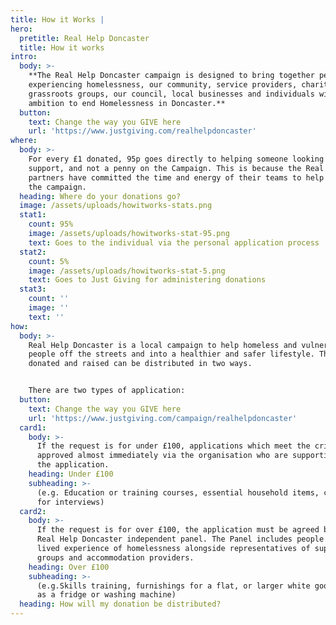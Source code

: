 ```yaml
---
title: How it Works |
hero:
  pretitle: Real Help Doncaster
  title: How it works
intro:
  body: >-
    **The Real Help Doncaster campaign is designed to bring together people
    experiencing homelessness, our community, service providers, charities,
    grassroots groups, our council, local businesses and individuals with the
    ambition to end Homelessness in Doncaster.**
  button:
    text: Change the way you GIVE here
    url: 'https://www.justgiving.com/realhelpdoncaster'
where:
  body: >-
    For every £1 donated, 95p goes directly to helping someone looking for
    support, and not a penny on the Campaign. This is because the Real Help
    partners have committed the time and energy of their teams to help support
    the campaign.
  heading: Where do your donations go?
  image: /assets/uploads/howitworks-stats.png
  stat1:
    count: 95%
    image: /assets/uploads/howitworks-stat-95.png
    text: Goes to the individual via the personal application process
  stat2:
    count: 5%
    image: /assets/uploads/howitworks-stat-5.png
    text: Goes to Just Giving for administering donations
  stat3:
    count: ''
    image: ''
    text: ''
how:
  body: >-
    Real Help Doncaster is a local campaign to help homeless and vulnerable
    people off the streets and into a healthier and safer lifestyle. The funds
    donated and raised can be distributed in two ways.


    There are two types of application:
  button:
    text: Change the way you GIVE here
    url: 'https://www.justgiving.com/campaign/realhelpdoncaster'
  card1:
    body: >-
      If the request is for under £100, applications which meet the criteria are
      approved almost immediately via the organisation who are supporting with
      the application.
    heading: Under £100
    subheading: >-
      (e.g. Education or training courses, essential household items, clothes
      for interviews)
  card2:
    body: >-
      If the request is for over £100, the application must be agreed by the
      Real Help Doncaster independent panel. The Panel includes people with
      lived experience of homelessness alongside representatives of support
      groups and accommodation providers.
    heading: Over £100
    subheading: >-
      (e.g.Skills training, furnishings for a flat, or larger white goods such
      as a fridge or washing machine)
  heading: How will my donation be distributed?
---
```


